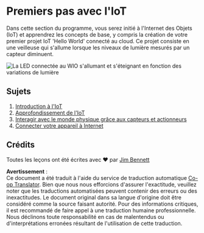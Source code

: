 <!--
CO_OP_TRANSLATOR_METADATA:
{
  "original_hash": "e2b1b891b08ef7633d285547fbe73290",
  "translation_date": "2025-08-24T22:59:32+00:00",
  "source_file": "1-getting-started/README.md",
  "language_code": "fr"
}
-->
# Premiers pas avec l'IoT

Dans cette section du programme, vous serez initié à l'Internet des Objets (IoT) et apprendrez les concepts de base, y compris la création de votre premier projet IoT 'Hello World' connecté au cloud. Ce projet consiste en une veilleuse qui s'allume lorsque les niveaux de lumière mesurés par un capteur diminuent.

![La LED connectée au WIO s'allumant et s'éteignant en fonction des variations de lumière](../../../images/wio-running-assignment-1-1.gif)

## Sujets

1. [Introduction à l'IoT](lessons/1-introduction-to-iot/README.md)  
1. [Approfondissement de l'IoT](lessons/2-deeper-dive/README.md)  
1. [Interagir avec le monde physique grâce aux capteurs et actionneurs](lessons/3-sensors-and-actuators/README.md)  
1. [Connecter votre appareil à Internet](lessons/4-connect-internet/README.md)  

## Crédits

Toutes les leçons ont été écrites avec ♥️ par [Jim Bennett](https://GitHub.com/JimBobBennett)

**Avertissement** :  
Ce document a été traduit à l'aide du service de traduction automatique [Co-op Translator](https://github.com/Azure/co-op-translator). Bien que nous nous efforcions d'assurer l'exactitude, veuillez noter que les traductions automatisées peuvent contenir des erreurs ou des inexactitudes. Le document original dans sa langue d'origine doit être considéré comme la source faisant autorité. Pour des informations critiques, il est recommandé de faire appel à une traduction humaine professionnelle. Nous déclinons toute responsabilité en cas de malentendus ou d'interprétations erronées résultant de l'utilisation de cette traduction.